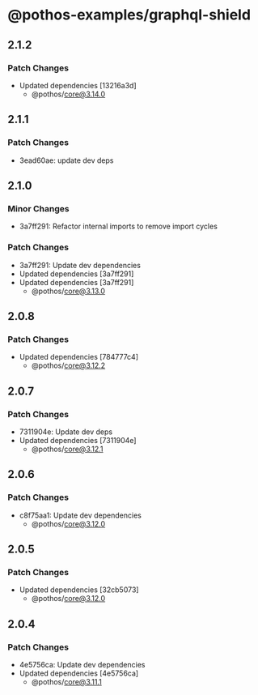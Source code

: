 # @pothos-examples/graphql-shield

## 2.1.2

### Patch Changes

- Updated dependencies [13216a3d]
  - @pothos/core@3.14.0

## 2.1.1

### Patch Changes

- 3ead60ae: update dev deps

## 2.1.0

### Minor Changes

- 3a7ff291: Refactor internal imports to remove import cycles

### Patch Changes

- 3a7ff291: Update dev dependencies
- Updated dependencies [3a7ff291]
- Updated dependencies [3a7ff291]
  - @pothos/core@3.13.0

## 2.0.8

### Patch Changes

- Updated dependencies [784777c4]
  - @pothos/core@3.12.2

## 2.0.7

### Patch Changes

- 7311904e: Update dev deps
- Updated dependencies [7311904e]
  - @pothos/core@3.12.1

## 2.0.6

### Patch Changes

- c8f75aa1: Update dev dependencies
  - @pothos/core@3.12.0

## 2.0.5

### Patch Changes

- Updated dependencies [32cb5073]
  - @pothos/core@3.12.0

## 2.0.4

### Patch Changes

- 4e5756ca: Update dev dependencies
- Updated dependencies [4e5756ca]
  - @pothos/core@3.11.1
